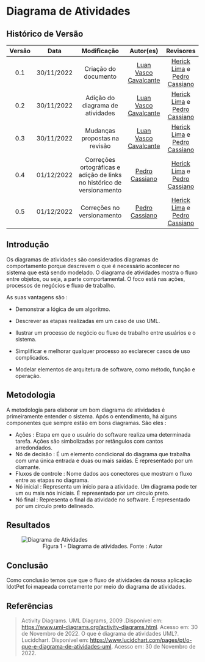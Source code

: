 # Diagrama de Atividades

## Histórico de Versão
| Versão | Data | Modificação | Autor(es) | Revisores |
|:-:|:-:|:-:|:-:|:-:|
| 0.1 | 30/11/2022 | Criação do documento | [Luan Vasco Cavalcante](https://github.com/Luan-Cavalcante) | [Herick Lima](https://github.com/hericklima22) e [Pedro Cassiano](https://github.com/PedroLucasCM) |
| 0.2 | 30/11/2022 | Adição do diagrama de atividades | [Luan Vasco Cavalcante](https://github.com/Luan-Cavalcante) | [Herick Lima](https://github.com/hericklima22) e [Pedro Cassiano](https://github.com/PedroLucasCM) |
| 0.3 | 30/11/2022 | Mudanças propostas na revisão | [Luan Vasco Cavalcante](https://github.com/Luan-Cavalcante) | [Herick Lima](https://github.com/hericklima22) e [Pedro Cassiano](https://github.com/PedroLucasCM) |
| 0.4 | 01/12/2022 | Correções ortográficas e adição de links no histórico de versionamento | [Pedro Cassiano](https://github.com/PedroLucasCM) | [Herick Lima](https://github.com/hericklima22) e [Pedro Cassiano](https://github.com/PedroLucasCM) |
| 0.5 | 01/12/2022 | Correções no versionamento | [Pedro Cassiano](https://github.com/PedroLucasCM) | [Herick Lima](https://github.com/hericklima22) e [Pedro Cassiano](https://github.com/PedroLucasCM) |

## Introdução
Os diagramas de atividades são considerados diagramas de comportamento porque descrevem o que é necessário acontecer no sistema que está sendo modelado. O diagrama de atividades mostra o fluxo entre objetos, ou seja, a parte comportamental. O foco está nas ações, processos de negócios e fluxo de trabalho. 

As suas vantagens são :

 - Demonstrar a lógica de um algoritmo.

 - Descrever as etapas realizadas em um caso de uso UML.

 - Ilustrar um processo de negócio ou fluxo de trabalho entre usuários e o sistema.

 - Simplificar e melhorar qualquer processo ao esclarecer casos de uso complicados.

 - Modelar elementos de arquitetura de software, como método, função e operação.


## Metodologia 

A metodologia para elaborar um bom diagrama de atividades é primeiramente entender o sistema. Após o entendimento, há alguns componentes que sempre estão em bons diagramas. São eles :

- Ações : Etapa em que o usuário do software realiza uma determinada tarefa. Ações são simbolizadas por retângulos com cantos arredondados.
- Nó de decisão : É um elemento condicional do diagrama que trabalha com uma única entrada e duas ou mais saídas. É representado por um diamante.
- Fluxos de controle : Nome dados aos conectores que mostram o fluxo entre as etapas no diagrama.
- Nó inicial : Representa um início para a atividade. Um diagrama pode ter um ou mais nós iniciais. É representado por um círculo preto.
- Nó final : Representa o final da atividade no software. É representado por um círculo preto delineado.

## Resultados

<figure>
  <img src="https://user-images.githubusercontent.com/67024690/204846313-a69788a6-009e-4914-9c89-172d1ade7449.png" alt="Diagrama de Atividades"/>
  <figcaption align="center" >Figura 1 - Diagrama de atividades. Fonte : Autor</figcaption>
</figure>

## Conclusão
Como conclusão temos que que o fluxo de atividades da nossa aplicação IdotPet foi mapeada corretamente por meio do diagrama de atividades.

## Referências
> Activity Diagrams. UML Diagrams, 2009 .Disponível em: https://www.uml-diagrams.org/activity-diagrams.html. Acesso em: 30 de Novembro de 2022.
> O que é diagrama de atividades UML?. Lucidchart. Disponível em: https://www.lucidchart.com/pages/pt/o-que-e-diagrama-de-atividades-uml. Acesso em: 30 de Novembro de 2022.
